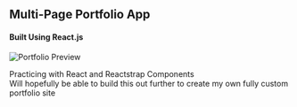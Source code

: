 ## Multi-Page Portfolio App  

#### Built Using React.js  

![Portfolio Preview](https://user-images.githubusercontent.com/57583457/73325379-287f7c00-4203-11ea-87be-dead7000a64c.png "Portfolio Project")

Practicing with React and Reactstrap Components  
Will hopefully be able to build this out further to create my own fully custom portfolio site


